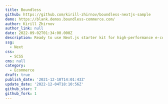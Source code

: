 ```yaml
---
title: Boundless
github: https://github.com/kirill-zhirnov/boundless-nextjs-sample
demo: https://blank.demos.boundless-commerce.com/
author: Kirill Zhirnov
author_link: null
date: 2022-09-02T01:34:00.000Z
description: Ready to use Next.js starter kit for high-performance e-commerce websites.
ssg:
  - Next
css:
  - SCSS
cms: null
category:
  - Ecommerce
draft: true
publish_date: '2021-12-10T14:01:43Z'
update_date: '2022-12-04T18:10:56Z'
github_star: 7
github_fork: 1
---
```

